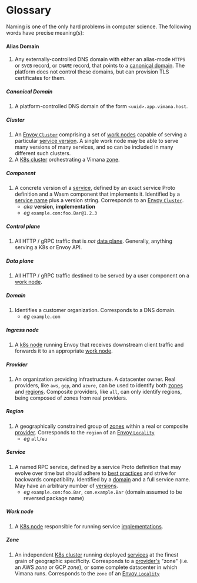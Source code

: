 # Glossary

Naming is one of the only hard problems in computer science.
The following words have precise meaning(s):

#### Alias Domain
1. Any externally-controlled DNS domain
   with either an alias-mode `HTTPS` or `SVCB` record, or `CNAME` record,
   that points to a [canonical domain](#canonical-domain).
   The platform does not control these domains,
   but can provision TLS certificates for them.

##### Canonical Domain
1. A platform-controlled DNS domain
   of the form `<uuid>.app.vimana.host`.

##### Cluster
1. An [Envoy `Cluster`] comprising
   a set of [work nodes](#work-node)
   capable of serving a particular [service version](#version).
   A single work node may be able to serve many versions of many services,
   and so can be included in many different such clusters.
2. A [K8s cluster] orchestrating a Vimana [zone](#zone).

##### Component<a id="version"></a><a id="implementation"></a>
1. A concrete version of a [service](#service),
   defined by an exact service Proto definition
   and a Wasm component that implements it.
   Identified by a [service name](#service) plus a version string.
   Corresponds to an [Envoy `Cluster`].
   - *aka* **version**, **implementation**
   - *eg* `example.com:foo.Bar@1.2.3`

##### Control plane
1. All HTTP / gRPC traffic that is *not* [data plane](#data-plane).
   Generally, anything serving a K8s or Envoy API.

##### Data plane
1. All HTTP / gRPC traffic
   destined to be served by a user component on a [work node](#work-node).

##### Domain
1. Identifies a customer organization.
   Corresponds to a DNS domain.
   - *eg* `example.com`

##### Ingress node
1. A [k8s node] running Envoy
   that receives downstream client traffic
   and forwards it to an appropriate [work node](#work-node).

##### Provider
1. An organization providing infrastructure.
   A datacenter owner.
   Real providers, like `aws`, `gcp`, and `azure`,
   can be used to identify both [zones](#zone) and [regions](#region).
   Composite providers, like `all`,
   can only identify regions,
   being composed of zones from real providers.

##### Region
1. A geographically constrained group of [zones](#zone)
   within a real or composite [provider](#provider).
   Corresponds to the `region` of an [Envoy `Locality`]
   - *eg* `all/eu`

##### Service
1. A named RPC service, defined by a service Proto definition
   that may evolve over time but should adhere to [best practices]
   and strive for backwards compatibility.
   Identified by a [domain](#domain) and a full service name.
   May have an arbitrary number of [versions](#version).
   - *eg* `example.com:foo.Bar`,
     `com.example.Bar` (domain assumed to be reversed package name)

##### Work node
1. A [K8s node] responsible for running service [implementations](#version).

##### Zone
1. An independent [K8s cluster] running deployed [services](#service)
   at the finest grain of geographic specificity.
   Corresponds to a [provider's](#provider) "zone"
   (i.e. an AWS *zone* or GCP *zone*),
   or some complete datacenter in which Vimana runs.
   Corresponds to the `zone` of an [Envoy `Locality`]

[best practices]: https://protobuf.dev/programming-guides/dos-donts/
[envoy `cluster`]: https://www.envoyproxy.io/docs/envoy/latest/api-v3/config/cluster/v3/cluster.proto#config-cluster-v3-cluster
[envoy `locality`]: https://www.envoyproxy.io/docs/envoy/latest/api-v3/config/core/v3/base.proto#config-core-v3-locality
[k8s cluster]: https://kubernetes.io/docs/concepts/architecture/
[k8s node]: https://kubernetes.io/docs/concepts/architecture/nodes/
